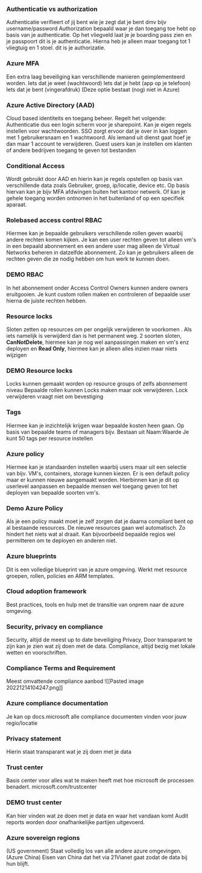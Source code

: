 ### Authenticatie vs authorization
Authenticatie verifieert of jij bent wie je zegt dat je bent dmv bijv username/password
Authorization bepaald waar je dan toegang toe hebt op basis van je authenticatie.
Op het vliegveld laat je je boarding pass zien en je passpoort dit is je authenticatie.
Hierna heb je alleen maar toegang tot 1 vliegtuig en 1 stoel. dit is je authorizatie.

### Azure MFA
Een extra laag beveiliging kan verschillende manieren geimplementeerd worden.
Iets dat je weet (wachtwoord)
Iets dat je hebt (app op je telefoon)
Iets dat je bent (vingerafdruk) (Deze optie bestaat (nog) niet in Azure)

### Azure Active Directory (AAD)
Cloud based identiteits en toegang beheer.
Regelt het volgende: Authenticatie dus een login scherm voor je sharepoint. Kan je eigen regels instellen voor wachtwoorden.
SSO zorgt ervoor dat je over in kan loggen met 1 gebruikersnaam en 1 wachtwoord. Als iemand uit dienst gaat hoef je dan maar 1 account te verwijderen.
Guest users kan je instellen om klanten of andere bedrijven toegang te geven tot bestanden

### Conditional Access
Wordt gebruikt door AAD en hierin kan je regels opstellen op basis van verschillende data zoals Gebruiker, groep, ip/locatie, device etc.
Op basis hiervan kan je bijv MFA afdwingen buiten het kantoor netwerk. Of kan je gehele toegang worden ontnomen in het buitenland of op een specifiek aparaat.

### Rolebased access control RBAC
Hiermee kan je bepaalde gebruikers verschillende rollen geven waarbij andere rechten komen kijken. Je kan een user rechten geven tot alleen vm's in een bepaald abonnement en een andere user mag alleen de Virtual Networks beheren in datzelfde abonnement. Zo kan je gebruikers alleen de rechten geven die ze nodig hebben om hun werk te kunnen doen.

### DEMO RBAC
In het abonnement onder Access Control
Owners kunnen andere owners eruitgooien.
Je kunt custom rollen maken en controleren of bepaalde user hierna de juiste rechten hebben.

### Resource locks
Sloten zetten op resources om per ongelijk verwijderen te voorkomen . Als iets namelijk is verwijderd dan is het permanent weg. 
2 soorten sloten, **CanNotDelete**, hiermee kan je nog wel aanpassingen maken en vm's enz deployen en **Read Only**, hiermee kan je alleen alles inzien maar niets wijzigen

### DEMO Resource locks
Locks kunnen gemaakt worden op resource groups of zelfs abonnement niveau
Bepaalde rollen kunnen Locks maken maar ook verwijderen.
Lock verwijderen vraagt niet om bevestiging

### Tags
Hiermee kan je inzichtelijk krijgen waar bepaalde kosten heen gaan.
Op basis van bepaalde teams of managers bijv.
Bestaan uit Naam:Waarde
Je kunt 50 tags per resource instellen

### Azure policy
Hiermee kan je standaarden instellen waarbij users maar uit een selectie van bijv. VM's, containers, storage kunnen kiezen. Er is een default policy maar er kunnen nieuwe aangemaakt worden. Hierbinnen kan je dit op userlevel aanpassen en bepaalde mensen wel toegang geven tot het deployen van bepaalde soorten vm's.

### Demo Azure Policy
Als je een policy maakt moet je zelf zorgen dat je daarna compliant bent op al bestaande resources. De nieuwe resources gaan wel automatisch. Zo hindert het niets wat al draait.
Kan bijvoorbeeld bepaalde regios wel permitteren om te deployen en anderen niet.

### Azure blueprints
Dit is een volledige blueprint van je azure omgeving.
Werkt met resource groepen, rollen, policies en ARM templates.

### Cloud adoption framework
Best practices, tools en hulp met de transitie van onprem naar de azure omgeving.

### Security, privacy en compliance
Security, altijd de meest up to date beveiliging
Privacy, Door transparant te zijn kan je zien wat zij doen met de data.
Compliance, altijd bezig met lokale wetten en voorschriften.

### Compliance Terms and Requirement
Meest omvattende compliance aanbod
![[Pasted image 20221214104247.png]]

### Azure compliance documentation
Je kan op docs.microsoft alle compliance documenten vinden voor jouw regio/locatie

### Privacy statement
Hierin staat transparant wat je zij doen met je data

### Trust center
Basis center voor alles wat te maken heeft met hoe microsoft de processen benadert.
microsoft.com/trustcenter

### DEMO trust center
Kan hier vinden wat ze doen met je data en waar het vandaan komt
Audit reports worden door onafhankelijke partijen uitgevoerd.

### Azure sovereign regions
(US government)
Staat volledig los van alle andere azure omgevingen.
(Azure China)
Eisen van China dat het via 21Vianet gaat zodat de data bij hun blijft.


